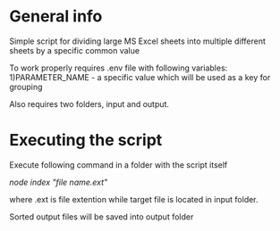 # General info
Simple script for dividing large MS Excel sheets into multiple different sheets by a specific common value

To work properly requires .env file with following variables:
1)PARAMETER_NAME - a specific value which will be used as a key for grouping

Also requires two folders, input and output.

# Executing the script
Execute following command in a folder with the script itself 

_node index "file name.ext"_ 

where .ext is file extention while target file is located in input folder. 

Sorted output files  will be saved into output folder